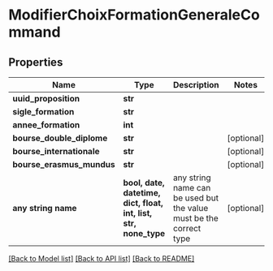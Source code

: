# ModifierChoixFormationGeneraleCommand


## Properties
Name | Type | Description | Notes
------------ | ------------- | ------------- | -------------
**uuid_proposition** | **str** |  | 
**sigle_formation** | **str** |  | 
**annee_formation** | **int** |  | 
**bourse_double_diplome** | **str** |  | [optional] 
**bourse_internationale** | **str** |  | [optional] 
**bourse_erasmus_mundus** | **str** |  | [optional] 
**any string name** | **bool, date, datetime, dict, float, int, list, str, none_type** | any string name can be used but the value must be the correct type | [optional]

[[Back to Model list]](../README.md#documentation-for-models) [[Back to API list]](../README.md#documentation-for-api-endpoints) [[Back to README]](../README.md)


